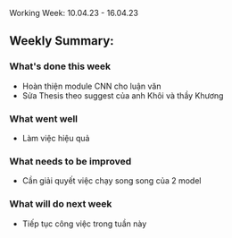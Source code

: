 Working Week: 10.04.23 - 16.04.23

## Weekly Summary:

### What's done this week
- Hoàn thiện module CNN cho luận văn
- Sửa Thesis theo suggest của anh Khôi và thầy Khương

### What went well
- Làm việc hiệu quả

### What needs to be improved
- Cần giải quyết việc chạy song song của 2 model

### What will do next week
- Tiếp tục công việc trong tuần này
